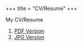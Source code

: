 +++
title = "CV/Resume"
+++

My CV/Resume

1. [PDF Version](/assets/cv/cv.pdf)
2. [JPG Version](/assets/cv/cv.jpg)